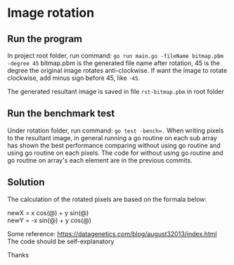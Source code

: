 # Image rotation

## Run the program

In project root folder, run command: `go run main.go -fileName bitmap.pbm -degree 45` bitmap.pbm is the generated file name after rotation, 45 is the degree the original image rotates anti-clockwise. If want the image to rotate clockwise, add minus sign before 45, like `-45`.

The generated resultant image is saved in file `rst-bitmap.pbm` in root folder

## Run the benchmark test

Under rotation folder, run command: `go test -bench=.` When writing pixels to the resultant image, in general running a go routine on each sub array has shown the best performance comparing without using go routine and using go routine on each pixels. The code for without using go routine and go routine on array's each element are in the previous commits.

## Solution

The calculation of the rotated pixels are based on the formala below:

newX = x cos(@) + y sin(@)  
newY = -x sin(@) + y cos(@)  

Some reference: https://datagenetics.com/blog/august32013/index.html  
The code should be self-explanatory

Thanks
